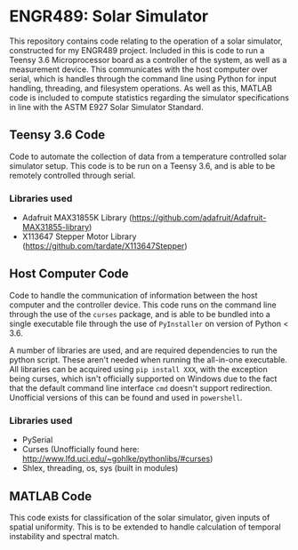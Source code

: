 # ENGR489: Solar Simulator
This repository contains code relating to the operation of a solar simulator, constructed for my ENGR489 project. Included in this is code to run a Teensy 3.6 Microprocessor board as a controller of the system, as well as a measurement device. This communicates with the host computer over serial, which is handles through the command line using Python for input handling, threading, and filesystem operations.
As well as this, MATLAB code is included to compute statistics regarding the simulator specifications in line with the ASTM E927 Solar Simulator Standard.

## Teensy 3.6 Code
Code to automate the collection of data from a temperature controlled solar simulator setup. This code is to be run on a Teensy 3.6, and is able to be remotely controlled through serial.

### Libraries used
* Adafruit MAX31855K Library (https://github.com/adafruit/Adafruit-MAX31855-library)
* X113647 Stepper Motor Library (https://github.com/tardate/X113647Stepper)

## Host Computer Code
Code to handle the communication of information between the host computer and the controller device. This code runs on the command line through the use of the `curses` package, and is able to be bundled into a single executable file through the use of `PyInstaller` on version of Python < 3.6.

A number of libraries are used, and are required dependencies to run the python script. These aren't needed when running the all-in-one executable. All libraries can be acquired using `pip install XXX`, with the exception being curses, which isn't officially supported on Windows due to the fact that the default command line interface `cmd` doesn't support redirection. Unofficial versions of this can be found and used in `powershell`.

### Libraries used
* PySerial
* Curses (Unofficially found here: http://www.lfd.uci.edu/~gohlke/pythonlibs/#curses)
* Shlex, threading, os, sys (built in modules)

## MATLAB Code
This code exists for classification of the solar simulator, given inputs of spatial uniformity. This is to be extended to handle calculation of temporal instability
and spectral match.